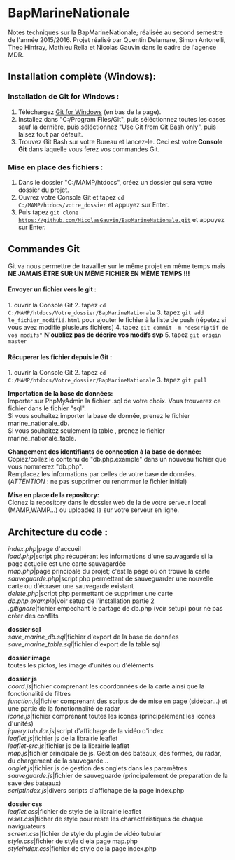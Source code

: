 <h1> BapMarineNationale </h1>

Notes techniques sur la BapMarineNationale; réalisée au second semestre de l'année 2015/2016.
Projet réalisé par Quentin Delamare, Simon Antonelli, Theo Hinfray, Mathieu Rella et Nicolas Gauvin dans le cadre de l'agence MDR.

<h2>Installation complète (Windows):</h2>

<h3>Installation de Git for Windows :</h3> 

1. Téléchargez <a href="https://github.com/git-for-windows/git/releases/v2.10.2.windows.1">Git for Windows</a> (en bas de la page).
2. Installez dans "C:/Program Files/Git", puis séléctionnez toutes les cases sauf la dernière, puis séléctionnez "Use Git from Git Bash only", puis laisez tout par défault.
3. Trouvez Git Bash sur votre Bureau et lancez-le. Ceci est votre <strong>Console Git</strong> dans laquelle vous ferez vos commandes Git.

<h3>Mise en place des fichiers :</h3>

1. Dans le dossier "C:/MAMP/htdocs", créez un dossier qui sera votre dossier du projet.
2. Ouvrez votre Console Git et tapez <code>cd C:/MAMP/htdocs/votre_dossier</code> et appuyez sur Enter.
3. Puis tapez <code>git clone https://github.com/NicolasGauvin/BapMarineNationale.git</code> et appuyez sur Enter.

<h2>Commandes Git</h2>

Git va nous permettre de travailler sur le même projet en même temps mais <strong>NE JAMAIS ÊTRE SUR UN MÊME FICHIER EN MÊME TEMPS !!!</strong>

<h4>Envoyer un fichier vers le git :</h4>
1. ouvrir la Console Git
2. tapez <code>cd C:/MAMP/htdocs/Votre_dossier/BapMarineNationale</code>
3. tapez <code>git add le_fichier_modifié.html</code> pour ajouter le fichier à la liste de push (répetez si vous avez modifié plusieurs fichiers)
4. tapez <code>git commit -m "descriptif de vos modifs"</code> <strong>N'oubliez pas de décrire vos modifs svp</strong>
5. tapez <code>git origin master</code>

<h4>Récuperer les fichier depuis le Git :</h4>
1. ouvrir la Console Git
2. tapez <code>cd C:/MAMP/htdocs/Votre_dossier/BapMarineNationale</code>
3. tapez <code>git pull</code>

<strong>Importation de la base de données:</strong><br>
Importer sur PhpMyAdmin la fichier .sql de votre choix. Vous trouverez ce fichier dans le fichier "sql".<br>
Si vous souhaitez importer la base de donnée, prenez le fichier marine_nationale_db.<br>
Si vous souhaitez seulement la table , prenez le fichier marine_nationale_table.<br>

<strong>Changement des identifiants de connection à la base de donnée:</strong><br>
Copiez/collez le contenu de "db.php.example" dans un nouveau fichier que vous nommerez "db.php".<br>
Remplacez les informations par celles de votre base de données.<br>
(<i>ATTENTION</i> :  ne pas supprimer ou renommer le fichier initial)<br>

<strong>Mise en place de la repository:</strong><br>
Clonez la repository dans le dossier web de la de votre serveur local (MAMP,WAMP...) ou uploadez la sur votre serveur en ligne.<br>


<h2>Architecture du code :</h2>

<i>index.php</i>|page d'accueil<br>
<i>load.php</i>|script php récupérant les informations d'une sauvagarde si la page actuelle est une carte sauvagardée<br>
<i>map.php</i>|page principale du projet; c'est la page où on trouve la carte<br>
<i>sauveguarde.php</i>|script php permettant de sauveguarder une nouvelle carte ou d'écraser une sauvegarde existant<br>
<i>delete.php</i>|script php permettant de supprimer une carte<br>
<i>db.php.example</i>|voir setup de l'installation partie 2<br>
<i>.gitignore</i>|fichier empechant le partage de db.php (voir setup) pour ne pas créer des conflits<br>

<strong>dossier sql</strong><br>
    <i>save_marine_db.sql</i>|fichier d'export de la base de données<br>
    <i>save_marine_table.sql</i>|fichier d'export de la table sql<br>

<strong>dossier image</strong><br>
    toutes les pictos, les image d'unités ou d'éléments<br>
  
<strong>dossier js</strong><br>
    <i>coord.js</i>|fichier comprenant les coordonnées de la carte ainsi que la fonctionalité de filtres<br>
    <i>function.js</i>|fichier comprenant des scripts de de mise en page (sidebar...) et une partie de la fonctionnalité de radar<br>
    <i>icone.js</i>|fichier comprenant toutes les icones (principalement les icones d'unités)<br>
    <i>jquery.tubular.js</i>|script d'affichage de la vidéo d'index<br>
    <i>leaflet.js</i>|fichier js de la librairie leaflet<br>
    <i>leaflet-src.js</i>|fichier js de la librairie leaflet<br>
    <i>map.js</i>|fichier principale de js. Gestion des bateaux, des formes, du radar, du chargement de la sauvegarde...<br>
    <i>onglet.js</i>|fichier js de gestion des onglets dans les paramètres<br>
    <i>sauveguarde.js</i>|fichier de sauveguarde (principalement de preparation de la save des bateaux)<br>
    <i>scriptIndex.js</i>|divers scripts d'affichage de la page index.php<br>
  
  <strong>dossier css</strong><br>
    <i>leaflet.css</i>|fichier de style de la librairie leaflet<br>
    <i>reset.css</i>|ficher de style pour reste les charactéristiques de chaque naviguateurs<br>
    <i>screen.css</i>|fichier de style du plugin de vidéo tubular<br>
    <i>style.css</i>|fichier de style d ela page map.php<br>
    <i>styleIndex.css</i>|fichier de style de la page index.php<br>

